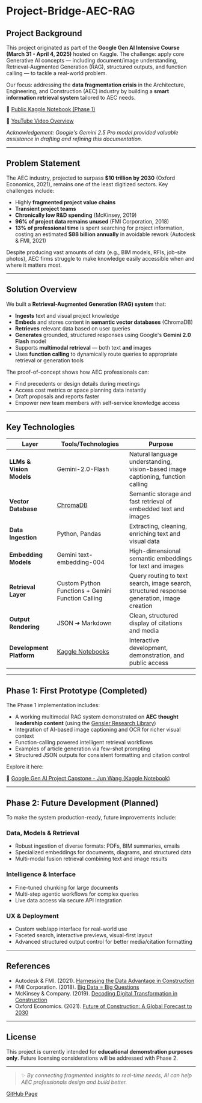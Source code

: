 # Project-Bridge-AEC-RAG

## Project Background

This project originated as part of the **Google Gen AI Intensive Course (March 31 - April 4, 2025)** hosted on Kaggle. The challenge: apply core Generative AI concepts — including document/image understanding, Retrieval-Augmented Generation (RAG), structured outputs, and function calling — to tackle a real-world problem.

Our focus: addressing the **data fragmentation crisis** in the Architecture, Engineering, and Construction (AEC) industry by building a **smart information retrieval system** tailored to AEC needs.

🔗 [Public Kaggle Notebook (Phase 1)](https://www.kaggle.com/code/junwangzero/google-gen-ai-project-capstone-2025-jw-to)

🔗 [YouTube Video Overview](https://www.google.com/url?sa=E&q=link-to-video)

*Acknowledgement: Google's Gemini 2.5 Pro model provided valuable assistance in drafting and refining this documentation.*

---

## Problem Statement

The AEC industry, projected to surpass **$10 trillion by 2030** (Oxford Economics, 2021), remains one of the least digitized sectors. Key challenges include:

- Highly **fragmented project value chains**
- **Transient project teams**
- **Chronically low R&D spending** (McKinsey, 2019)
- **96% of project data remains unused** (FMI Corporation, 2018)
- **13% of professional time** is spent searching for project information, costing an estimated **$88 billion annually** in avoidable rework (Autodesk & FMI, 2021)

Despite producing vast amounts of data (e.g., BIM models, RFIs, job-site photos), AEC firms struggle to make knowledge easily accessible when and where it matters most.

---

## Solution Overview

We built a **Retrieval-Augmented Generation (RAG) system** that:

- **Ingests** text and visual project knowledge
- **Embeds** and stores content in **semantic vector databases** (ChromaDB)
- **Retrieves** relevant data based on user queries
- **Generates** grounded, structured responses using Google's **Gemini 2.0 Flash** model
- Supports **multimodal retrieval** — both text **and** images
- Uses **function calling** to dynamically route queries to appropriate retrieval or generation tools

The proof-of-concept shows how AEC professionals can:

- Find precedents or design details during meetings
- Access cost metrics or space planning data instantly
- Draft proposals and reports faster
- Empower new team members with self-service knowledge access

---

## Key Technologies

| Layer                  | Tools/Technologies                                                    | Purpose                                                                                   |
| ---------------------- | --------------------------------------------------------------------- | ----------------------------------------------------------------------------------------- |
| **LLMs & Vision Models** | Gemini-2.0-Flash                                                      | Natural language understanding, vision-based image captioning, function calling          |
| **Vector Database**    | [ChromaDB](https://www.trychroma.com)                                 | Semantic storage and fast retrieval of embedded text and images                          |
| **Data Ingestion**      | Python, Pandas                                                        | Extracting, cleaning, enriching text and visual data                                      |
| **Embedding Models**    | Gemini text-embedding-004                                              | High-dimensional semantic embeddings for text and images                                 |
| **Retrieval Layer**     | Custom Python Functions + Gemini Function Calling                    | Query routing to text search, image search, structured response generation, image creation |
| **Output Rendering**    | JSON ➔ Markdown                                                       | Clean, structured display of citations and media                                          |
| **Development Platform** | [Kaggle Notebooks](https://kaggle.com/)                               | Interactive development, demonstration, and public access                                |

---

## Phase 1: First Prototype (Completed)

The Phase 1 implementation includes:

- A working multimodal RAG system demonstrated on **AEC thought leadership content** (using the [Gensler Research Library](https://www.gensler.com/research-library))
- Integration of AI-based image captioning and OCR for richer visual context
- Function-calling powered intelligent retrieval workflows
- Examples of article generation via few-shot prompting
- Structured JSON outputs for consistent formatting and citation control

Explore it here: 

🔗 [Google Gen AI Project Capstone - Jun Wang (Kaggle Notebook)](https://www.kaggle.com/code/junwangzero/google-gen-ai-project-capstone-2025-jw-to)


---

## Phase 2: Future Development (Planned)

To make the system production-ready, future improvements include:

### Data, Models & Retrieval
- Robust ingestion of diverse formats: PDFs, BIM summaries, emails
- Specialized embeddings for documents, diagrams, and structured data
- Multi-modal fusion retrieval combining text and image results

### Intelligence & Interface
- Fine-tuned chunking for large documents
- Multi-step agentic workflows for complex queries
- Live data access via secure API integration

### UX & Deployment
- Custom web/app interface for real-world use
- Faceted search, interactive previews, visual-first layout
- Advanced structured output control for better media/citation formatting

---

## References

- Autodesk & FMI. (2021). [Harnessing the Data Advantage in Construction](https://construction.autodesk.com/resources/guides/harnessing-data-advantage-in-construction/)
- FMI Corporation. (2018). [Big Data = Big Questions](https://fmicorp.com/uploads/media/FMI_BigDataReport.pdf)
- McKinsey & Company. (2019). [Decoding Digital Transformation in Construction](https://www.mckinsey.com/industries/engineering-construction-and-building-materials/our-insights/decoding-digital-transformation-in-construction)
- Oxford Economics. (2021). [Future of Construction: A Global Forecast to 2030](https://www.oxfordeconomics.com/wp-content/uploads/2023/08/Future-of-Construction-Full-Report.pdf)

---

## License

This project is currently intended for **educational demonstration purposes only**. Future licensing considerations will be addressed with Phase 2.

---

> ✨ *By connecting fragmented insights to real-time needs, AI can help AEC professionals design and build better.*


[GitHub Page](https://warm-july.github.io/Project-Bridge-AEC-RAG/)
